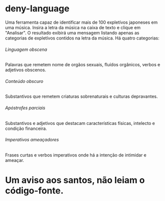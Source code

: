 # deny-language
Uma ferramenta capaz de identificar mais de 100 expletívos japoneses em uma música.
Insira a letra da música na caixa de texto e clique em "Analisar".
O resultado exibirá uma mensagem listando apenas as categorias de expletívos contidos na letra da música.
Há quatro categorias:
###### Linguagem obscena
Palavras que remetem nome de orgãos sexuais, fluídos orgânicos, verbos e adjetivos obscenos.
###### Conteúdo obscuro
Substantivos que remetem criaturas sobrenaturais e culturas depravantes.
###### Apóstrofes parciais
Substantivos e adjetivos que destacam características físicas, intelecto e condição financeira.
###### Imperativos ameaçadores
Frases curtas e verbos imperativos onde há a intenção de intimidar e ameaçar.
# Um aviso aos santos, não leiam o código-fonte.
